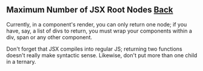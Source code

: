 ## Maximum Number of JSX Root Nodes [Back](./../react.md)

Currently, in a component's render, you can only return one node; if you have, say, a list of divs to return, you must wrap your components within a div, span or any other component.

Don't forget that JSX compiles into regular JS; returning two functions doesn't really make syntactic sense. Likewise, don't put more than one child in a ternary.

